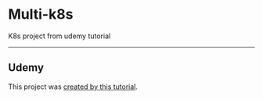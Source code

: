 # Multi-k8s
K8s project from udemy tutorial

----

## Udemy

This project was [created by this tutorial](https://www.udemy.com/docker-and-kubernetes-the-complete-guide/learn).

